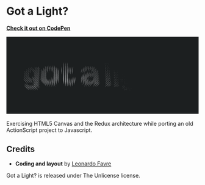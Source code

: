 # Got a Light?

**[Check it out on CodePen](https://codepen.io/leofavre/pen/RZwaNM)**

[![](https://raw.githubusercontent.com/leofavre/got-a-light/master/got-a-light.gif)](https://codepen.io/leofavre/pen/RZwaNM)

Exercising HTML5 Canvas and the Redux architecture while porting an old ActionScript project to Javascript.

## Credits

* **Coding and layout** by [Leonardo Favre](http://leofavre.com/)

Got a Light? is released under The Unlicense license.
